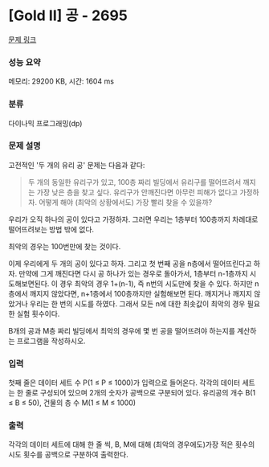 # [Gold II] 공 - 2695 

[문제 링크](https://www.acmicpc.net/problem/2695) 

### 성능 요약

메모리: 29200 KB, 시간: 1604 ms

### 분류

다이나믹 프로그래밍(dp)

### 문제 설명

<p>고전적인 '두 개의 유리 공' 문제는 다음과 같다:</p>

<blockquote>두 개의 동일한 유리구가 있고, 100층 짜리 빌딩에서 유리구를 떨어뜨려서 깨지는 가장 낮은 층을 찾고 싶다. 유리구가 안깨진다면 아무런 피해가 없다고 가정하자. 어떻게 해야 (최악의 상황에서도) 가장 빨리 찾을 수 있을까?</blockquote>

<p>우리가 오직 하나의 공이 있다고 가정하자. 그러면 우리는 1층부터 100층까지 차례대로 떨어뜨려보는 방법 밖에 없다.</p>

<p>최악의 경우는 100번만에 찾는 것이다.</p>

<p>이제 우리에게 두 개의 공이 있다고 하자. 그리고 첫 번째 공을 n층에서 떨어뜨린다고 하자. 만약에 그게 깨진다면 다시 공 하나가 있는 경우로 돌아가서, 1층부터 n-1층까지 시도해보면된다. 이 경우 최악의 경우 1+(n-1), 즉 n번의 시도만에 찾을 수 있다. 하지만 n층에서 깨지지 않았다면, n+1층에서 100층까지만 실험해보면 된다. 깨지거나 깨지지 않았거나 우리는 한 번의 시도를 하였다. 그래서 모든 n에 대한 최솟값이 최악의 경우 필요한 실험 횟수이다.</p>

<p>B개의 공과 M층 짜리 빌딩에서 최악의 경우에 몇 번 공을 떨어뜨려야 하는지를 계산하는 프로그램을 작성하시오.</p>

### 입력 

 <p>첫째 줄은 데이터 세트 수 P(1 ≤ P ≤ 1000)가 입력으로 들어온다. 각각의 데이터 세트는 한 줄로 구성되어 있으며 2개의 숫자가 공백으로 구분되어 있다. 유리공의 개수 B(1 ≤ B ≤ 50), 건물의 층 수 M(1 ≤ M ≤ 1000)</p>

### 출력 

 <p>각각의 데이터 세트에 대해 한 줄 씩, B, M에 대해 (최악의 경우에도)가장 적은 횟수의 시도 횟수를 공백으로 구분하여 출력한다.</p>

